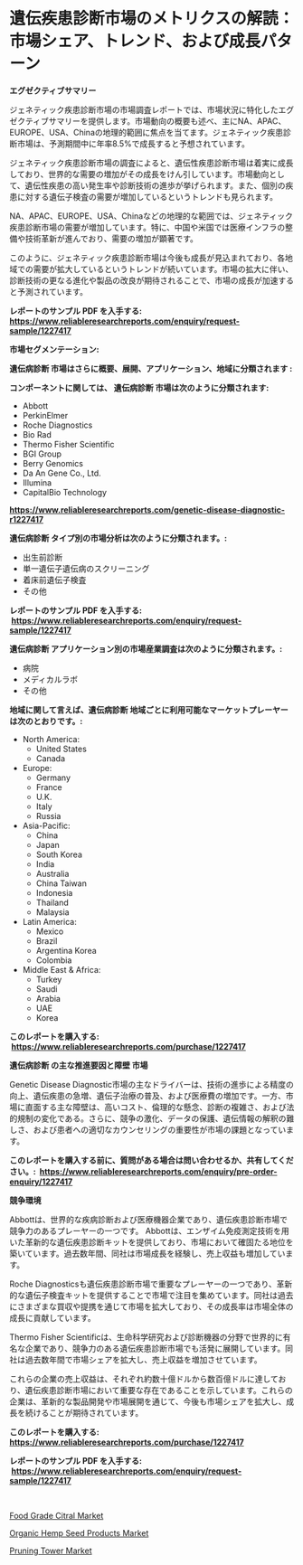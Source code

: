 <p><h1>遺伝疾患診断市場のメトリクスの解読：市場シェア、トレンド、および成長パターン</h1></p><p><strong>エグゼクティブサマリー</strong></p>
<p><p>ジェネティック疾患診断市場の市場調査レポートでは、市場状況に特化したエグゼクティブサマリーを提供します。市場動向の概要も述べ、主にNA、APAC、EUROPE、USA、Chinaの地理的範囲に焦点を当てます。ジェネティック疾患診断市場は、予測期間中に年率8.5%で成長すると予想されています。</p><p>ジェネティック疾患診断市場の調査によると、遺伝性疾患診断市場は着実に成長しており、世界的な需要の増加がその成長をけん引しています。市場動向として、遺伝性疾患の高い発生率や診断技術の進歩が挙げられます。また、個別の疾患に対する遺伝子検査の需要が増加しているというトレンドも見られます。</p><p>NA、APAC、EUROPE、USA、Chinaなどの地理的な範囲では、ジェネティック疾患診断市場の需要が増加しています。特に、中国や米国では医療インフラの整備や技術革新が進んでおり、需要の増加が顕著です。</p><p>このように、ジェネティック疾患診断市場は今後も成長が見込まれており、各地域での需要が拡大しているというトレンドが続いています。市場の拡大に伴い、診断技術の更なる進化や製品の改良が期待されることで、市場の成長が加速すると予測されています。</p></p>
<p><strong>レポートのサンプル PDF を入手する: <a href="https://www.reliableresearchreports.com/enquiry/request-sample/1227417">https://www.reliableresearchreports.com/enquiry/request-sample/1227417</a></strong></p>
<p><strong>市場セグメンテーション:</strong></p>
<p><strong> 遺伝病診断 市場はさらに概要、展開、アプリケーション、地域に分類されます :</strong></p>
<p><strong>コンポーネントに関しては、 遺伝病診断 市場は次のように分類されます: &nbsp;</strong></p>
<p><ul><li>Abbott</li><li>PerkinElmer</li><li>Roche Diagnostics</li><li>Bio Rad</li><li>Thermo Fisher Scientific</li><li>BGI Group</li><li>Berry Genomics</li><li>Da An Gene Co., Ltd.</li><li>Illumina</li><li>CapitalBio Technology</li></ul></p>
<p><strong><a href="https://www.reliableresearchreports.com/genetic-disease-diagnostic-r1227417">https://www.reliableresearchreports.com/genetic-disease-diagnostic-r1227417</a></strong></p>
<p><strong> 遺伝病診断 タイプ別の市場分析は次のように分類されます。:</strong></p>
<p><ul><li>出生前診断</li><li>単一遺伝子遺伝病のスクリーニング</li><li>着床前遺伝子検査</li><li>その他</li></ul></p>
<p><strong>レポートのサンプル PDF を入手する: &nbsp;<a href="https://www.reliableresearchreports.com/enquiry/request-sample/1227417">https://www.reliableresearchreports.com/enquiry/request-sample/1227417</a></strong></p>
<p><strong> 遺伝病診断 アプリケーション別の市場産業調査は次のように分類されます。:</strong></p>
<p><ul><li>病院</li><li>メディカルラボ</li><li>その他</li></ul></p>
<p><strong>地域に関して言えば、遺伝病診断 地域ごとに利用可能なマーケットプレーヤーは次のとおりです。:</strong></p>
<p><ul>
    <li>
        North America:
        <ul>
            <li>United States</li>
            <li>Canada</li>
        </ul>
    </li>
    <li>
        Europe:
        <ul>
            <li>Germany</li>
            <li>France</li>
            <li>U.K.</li>
            <li>Italy</li>
            <li>Russia</li>
        </ul>
    </li>
    <li>
        Asia-Pacific:
        <ul>
            <li>China</li>
            <li>Japan</li>
            <li>South Korea</li>
            <li>India</li>
            <li>Australia</li>
            <li>China Taiwan</li>
            <li>Indonesia</li>
            <li>Thailand</li>
            <li>Malaysia</li>
        </ul>
    </li>
    <li>
        Latin America:
        <ul>
            <li>Mexico</li>
            <li>Brazil</li>
            <li>Argentina Korea</li>
            <li>Colombia</li>
        </ul>
    </li>
    <li>
        Middle East & Africa:
        <ul>
            <li>Turkey</li>
            <li>Saudi</li>
            <li>Arabia</li>
            <li>UAE</li>
            <li>Korea</li>
        </ul>
    </li>
    </ul></p>
<p><strong>このレポートを購入する: &nbsp;<a href="https://www.reliableresearchreports.com/purchase/1227417">https://www.reliableresearchreports.com/purchase/1227417</a></strong></p>
<p><strong>遺伝病診断 の主な推進要因と障壁 市場</strong></p>
<p><p>Genetic Disease Diagnostic市場の主なドライバーは、技術の進歩による精度の向上、遺伝疾患の急増、遺伝子治療の普及、および医療費の増加です。一方、市場に直面する主な障壁は、高いコスト、倫理的な懸念、診断の複雑さ、および法的規制の変化である。さらに、競争の激化、データの保護、遺伝情報の解釈の難しさ、および患者への適切なカウンセリングの重要性が市場の課題となっています。</p></p>
<p><strong>このレポートを購入する前に、質問がある場合は問い合わせるか、共有してください。:&nbsp; <a href="https://www.reliableresearchreports.com/enquiry/pre-order-enquiry/1227417">https://www.reliableresearchreports.com/enquiry/pre-order-enquiry/1227417</a></strong></p>
<p><strong>競争環境</strong></p>
<p><p>Abbottは、世界的な疾病診断および医療機器企業であり、遺伝疾患診断市場で競争力のあるプレーヤーの一つです。 Abbottは、エンザイム免疫測定技術を用いた革新的な遺伝疾患診断キットを提供しており、市場において確固たる地位を築いています。過去数年間、同社は市場成長を経験し、売上収益も増加しています。</p><p>Roche Diagnosticsも遺伝疾患診断市場で重要なプレーヤーの一つであり、革新的な遺伝子検査キットを提供することで市場で注目を集めています。同社は過去にさまざまな買収や提携を通じて市場を拡大しており、その成長率は市場全体の成長に貢献しています。</p><p>Thermo Fisher Scientificは、生命科学研究および診断機器の分野で世界的に有名な企業であり、競争力のある遺伝疾患診断市場でも活発に展開しています。同社は過去数年間で市場シェアを拡大し、売上収益を増加させています。</p><p>これらの企業の売上収益は、それぞれ約数十億ドルから数百億ドルに達しており、遺伝疾患診断市場において重要な存在であることを示しています。これらの企業は、革新的な製品開発や市場展開を通じて、今後も市場シェアを拡大し、成長を続けることが期待されています。</p></p>
<p><strong>このレポートを購入する: &nbsp; <a href="https://www.reliableresearchreports.com/purchase/1227417">https://www.reliableresearchreports.com/purchase/1227417</a></strong></p>
<p><strong>レポートのサンプル PDF を入手する: &nbsp;<a href="https://www.reliableresearchreports.com/enquiry/request-sample/1227417">https://www.reliableresearchreports.com/enquiry/request-sample/1227417</a></strong><strong></strong></p>
<p>&nbsp;</p>
<p><p><a href="https://angry-finch-aaf.notion.site/Food-Grade-Citral-Market-Size-Market-Outlook-and-Market-Forecast-2024-to-2031-747aaa297cd04604ac3bb7a32a882f6b">Food Grade Citral Market</a></p><p><a href="https://chivalrous-flock-a86.notion.site/Organic-Hemp-Seed-Products-Market-Research-Report-Its-History-and-Forecast-2024-to-2031-860e93f200984844a05501c9bca75a05">Organic Hemp Seed Products Market</a></p><p><a href="https://github.com/ruddyyedelwadw/Market-Research-Report-List-2/blob/main/pruning-tower-market.md">Pruning Tower Market</a></p></p>